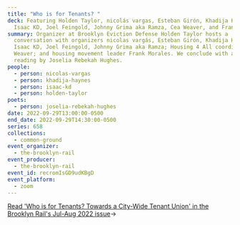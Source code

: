 ```yaml
---
title: "Who is for Tenants? "
deck: Featuring Holden Taylor, nicolás vargas, Esteban Girón, Khadija Haynes,
  Isaac KD, Joel Feingold, Johnny Grima aka Ramza, Cea Weaver, and Frank Morales
summary: Organizer at Brooklyn Eviction Defense Holden Taylor hosts a
  conversation with organizers nicolas vargás, Esteban Girón, Khadija Haynes,
  Isaac KD, Joel Feingold, Johnny Grima aka Ramza; Housing 4 All coordinator Cea
  Weaver; and housing movement leader Frank Morales. We conclude with a poetry
  reading by Joselia Rebekah Hughes.
people:
  - person: nicolas-vargas
  - person: khadija-haynes
  - person: isaac-kd
  - person: holden-taylor
poets:
  - person: joselia-rebekah-hughes
date: 2022-09-29T13:00:00-0500
end_date: 2022-09-29T14:30:00-0500
series: 658
collections:
  - common-ground
event_organizer:
  - the-brooklyn-rail
event_producer:
  - the-brooklyn-rail
event_id: recromIsGD9udKBgD
event_platform:
  - zoom
---
```

[Read 'Who is for Tenants? Towards a City-Wide Tenant Union' in the Brooklyn Rail's Jul-Aug 2022 issue](https://brooklynrail.org/2022/07/field-notes/Who-is-for-Tenants)→